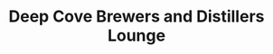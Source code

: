 ---
title: "Deep Cove Brewers and Distillers Lounge"
url: /north-vancouver/deep-cove-brewers-and-distillers-lounge/
shop: alcohol
---